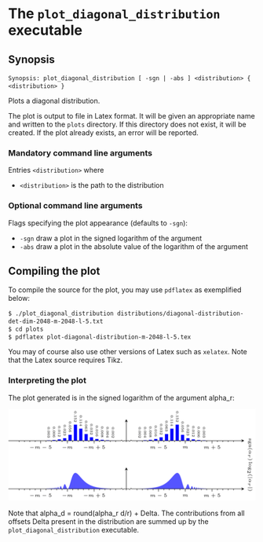 # The <code>plot_diagonal_distribution</code> executable

## Synopsis
```console
Synopsis: plot_diagonal_distribution [ -sgn | -abs ] <distribution> { <distribution> }
```

Plots a diagonal distribution.

The plot is output to file in Latex format. It will be given an appropriate name and written to the <code>plots</code> directory. If this directory does not exist, it will be created. If the plot already exists, an error will be reported.

### Mandatory command line arguments
Entries <code>\<distribution\></code> where
- <code>\<distribution\></code> is the path to the distribution

### Optional command line arguments
Flags specifying the plot appearance (defaults to <code>-sgn</code>):
- <code>-sgn</code> draw a plot in the signed logarithm of the argument
- <code>-abs</code> draw a plot in the absolute value of the logarithm of the argument

## Compiling the plot
To compile the source for the plot, you may use <code>pdflatex</code> as exemplified below:
```console
$ ./plot_diagonal_distribution distributions/diagonal-distribution-det-dim-2048-m-2048-l-5.txt
$ cd plots
$ pdflatex plot-diagonal-distribution-m-2048-l-5.tex
```
You may of course also use other versions of Latex such as <code>xelatex</code>. Note that the Latex source requires Tikz.

### Interpreting the plot
The plot generated is in the signed logarithm of the argument alpha_r:

![](./images/plot-diagonal-distribution-m-2048-l-5.png)

Note that alpha_d = round(alpha_r d/r) + Delta. The contributions from all offsets Delta present in the distribution are summed up by the <code>plot_diagonal_distribution</code> executable.
